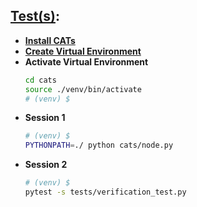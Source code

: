 ## [Test(s)](../tests/verification_test.py):
* **[Install CATs](https://github.com/BlockScience/cats/tree/cats2?tab=readme-ov-file#get-started)**
* **[Create Virtual Environment](./ENV.md)**
* **Activate Virtual Environment**
  ```bash
  cd cats
  source ./venv/bin/activate
  # (venv) $
  ```
* **Session 1**
  ```bash
  # (venv) $
  PYTHONPATH=./ python cats/node.py
  ```
* **Session 2**
  ```bash
  # (venv) $
  pytest -s tests/verification_test.py
  ```